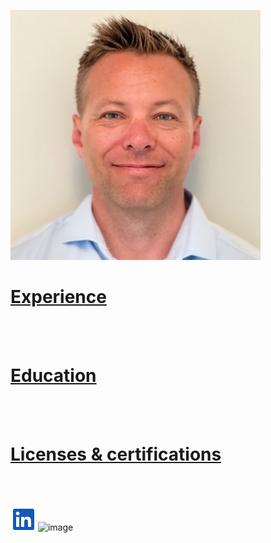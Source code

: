 ![Rune Andersen!](/Bilder/rune.jfif)

# [Experience](/Experience.md)

<br>
<br>

# [Education](/Education.md)



<br>
<br>

# [Licenses & certifications](/Certifications.md)

<br>
<br>

[![Logo!](/Bilder/Logo.png)](https://www.linkedin.com/in/rune-andersen-9837a733/) ![image](https://github.com/runeandersennav/Rune-Andersen/assets/61497552/dcd73072-1b87-4b86-ac5c-a338405492aa)

 


